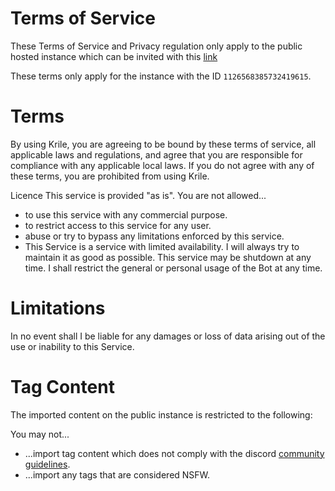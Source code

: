 # Terms of Service

These Terms of Service and Privacy regulation only apply to the public hosted instance which can be invited with
this [link](https://discord.com/oauth2/authorize?client_id=1126568385732419615&scope=bot&permissions=274877959168)

These terms only apply for the instance with the ID `1126568385732419615`.

# Terms
By using Krile, you are agreeing to be bound by these terms of service, all applicable laws and regulations, and agree that you are responsible for compliance with any applicable local laws.
If you do not agree with any of these terms, you are prohibited from using Krile.

Licence
This service is provided "as is". You are not allowed...

- to use this service with any commercial purpose.
- to restrict access to this service for any user.
- abuse or try to bypass any limitations enforced by this service.
- This Service is a service with limited availability. I will always try to maintain it as good as possible. This service
  may be shutdown at any time. I shall restrict the general or personal usage of the Bot at any time.

# Limitations
In no event shall I be liable for any damages or loss of data arising out of the use or inability to this Service.

# Tag Content

The imported content on the public instance is restricted to the following:

You may not...
- ...import tag content which does not comply with the discord [community guidelines](https://discord.com/guidelines).
- ...import any tags that are considered NSFW. 
